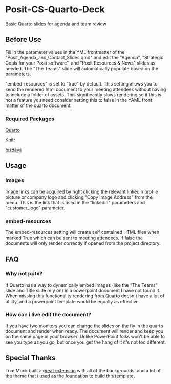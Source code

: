 # Posit-CS-Quarto-Deck

Basic Quarto slides for agenda and team review

## Before Use

Fill in the parameter values in the YML frontmatter of the "Posit_Agenda_and_Contact_Slides.qmd" and edit the "Agenda", "Strategic Goals for your Posit software", and "Posit Resources & News" slides as needed. The "The Teams" slide will automatically populate based on the parameters.

"embed-resources" is set to "true" by default. This setting allows you to send the rendered html document to your meeting attendees without having to include a folder of assets. This significantly slows rendering so if this is not a feature you need consider setting this to false in the YAML front matter of the quarto document.

### Required Packages

[Quarto](https://cran.r-project.org/web/packages/quarto/index.html)

[Knitr](https://cran.r-project.org/web/packages/knitr/index.html)

[bizdays](https://cran.r-project.org/web/packages/bizdays/index.html)

## Usage

### Images

Image links can be acquired by right clicking the relevant linkedin profile picture or company logo and clicking "Copy Image Address" from the menu. This is the link that is used in the "linkedin" parameters and "customer_logo" parameter.

### embed-resources

The embed-resources setting will create self contained HTML files when marked True which can be sent to meeting attendees. If false the documents will only render correctly if opened from the project directory.

## FAQ

### Why not pptx?

If Quarto has a way to dynamically embed images (like the "The Teams" slide and Title slide rely on) in a powerpoint document I have not found it. When missing this functionality rendering from Quarto doesn't have a lot of utility, and a powerpoint template would be equally as effective.

### How can i live edit the document?

If you have two monitors you can change the slides on the fly in the quarto document and render when ready. The document will render and keep you on the same page in your browser. Unlike PowerPoint folks won't be able to see you type as you go, but once you get the hang of it it's not too different.

## Special Thanks

Tom Mock built a [great extension](https://github.com/jthomasmock/positslides) with all of the backgrounds, and a lot of the theme that i used as the foundation to build this template.
